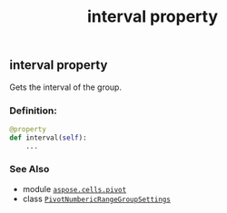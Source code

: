 ﻿---
title: interval property
second_title: Aspose.Cells for Python via .NET API References
description: 
type: docs
weight: 40
url: /aspose.cells.pivot/pivotnumbericrangegroupsettings/interval/
is_root: false
---

## interval property


Gets the interval of the group.
### Definition:
```python
@property
def interval(self):
    ...
```

### See Also
* module [`aspose.cells.pivot`](../../)
* class [`PivotNumbericRangeGroupSettings`](/cells/python-net/aspose.cells.pivot/pivotnumbericrangegroupsettings)
